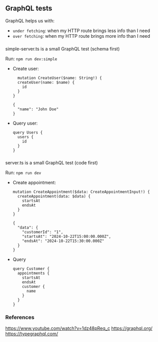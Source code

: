 ## GraphQL tests
GraphQL helps us with:
 - `under fetching`: when my HTTP route brings less info than I need
 - `over fetching`: when my HTTP route brings more info than I need


###
simple-server.ts is a small GraphQL test (schema first)

Run: `npm run dev:simple`

- Create user:
  ```
    mutation CreateUser($name: String!) {
    createUser(name: $name) {
      id
    }
  }
  ```

  ```
  {
    "name": "John Doe"
  }
  ```

- Query user:
  ```
  query Users {
    users {
      id
    }
  }
  ```


###
server.ts is a small GraphQL test (code first)

Run: `npm run dev`

- Create appointment:
  ```
  mutation CreateAppointment($data: CreateAppointmentInput!) {
    createAppointment(data: $data) {
      startsAt
      endsAt
    }
  }
  ```

  ```
  {
    "data": {
      "customerId": "1",
      "startsAt": "2024-10-22T15:00:00.000Z",
      "endsAt": "2024-10-22T15:30:00.000Z"
    }
  }
  ```

- Query 
  ```
  query Customer {
    appointments {
      startsAt
      endsAt
      customer {
        name
      }
    }
  }
  ```




### References
https://www.youtube.com/watch?v=1dz48pReq_c
https://graphql.org/
https://typegraphql.com/
